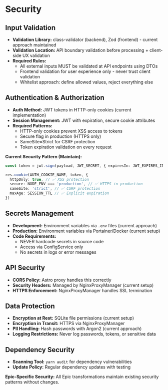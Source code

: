 # Security

## Input Validation

- **Validation Library:** class-validator (backend), Zod (frontend) - current approach maintained
- **Validation Location:** API boundary validation before processing + client-side UX validation
- **Required Rules:**
  - All external inputs MUST be validated at API endpoints using DTOs
  - Frontend validation for user experience only - never trust client validation
  - Whitelist approach: define allowed values, reject everything else

## Authentication & Authorization

- **Auth Method:** JWT tokens in HTTP-only cookies (current implementation)
- **Session Management:** JWT with expiration, secure cookie attributes
- **Required Patterns:**
  - HTTP-only cookies prevent XSS access to tokens
  - Secure flag in production (HTTPS only)
  - SameSite=Strict for CSRF protection
  - Token expiration validation on every request

**Current Security Pattern (Maintain):**

```typescript
const token = jwt.sign(payload, JWT_SECRET, { expiresIn: JWT_EXPIRES_IN })

res.cookie(AUTH_COOKIE_NAME, token, {
  httpOnly: true, // ✅ XSS protection
  secure: NODE_ENV === 'production', // ✅ HTTPS in production
  sameSite: 'strict', // ✅ CSRF protection
  maxAge: SESSION_TTL // ✅ Explicit expiration
})
```

## Secrets Management

- **Development:** Environment variables via `.env` files (current approach)
- **Production:** Environment variables via Portainer/Docker (current setup)
- **Code Requirements:**
  - NEVER hardcode secrets in source code
  - Access via ConfigService only
  - No secrets in logs or error messages

## API Security

- **CORS Policy:** Astro proxy handles this correctly
- **Security Headers:** Managed by NginxProxyManager (current setup)
- **HTTPS Enforcement:** NginxProxyManager handles SSL termination

## Data Protection

- **Encryption at Rest:** SQLite file permissions (current setup)
- **Encryption in Transit:** HTTPS via NginxProxyManager
- **PII Handling:** Hash passwords with Argon2 (current approach)
- **Logging Restrictions:** Never log passwords, tokens, or sensitive data

## Dependency Security

- **Scanning Tool:** `yarn audit` for dependency vulnerabilities
- **Update Policy:** Regular dependency updates with testing

**Epic-Specific Security:** All Epic transformations maintain existing security patterns without
changes.
